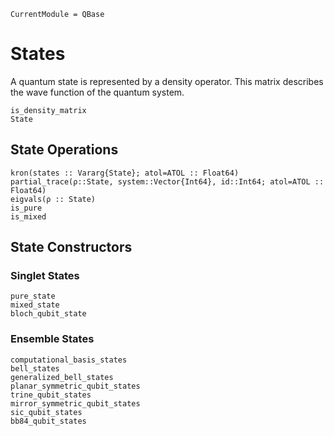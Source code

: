 ```@meta
CurrentModule = QBase
```
# States

A quantum state is represented by a density operator.
This matrix describes the wave function of the quantum system.

```@docs
is_density_matrix
State
```

## State Operations

```@docs
kron(states :: Vararg{State}; atol=ATOL :: Float64)
partial_trace(ρ::State, system::Vector{Int64}, id::Int64; atol=ATOL :: Float64)
eigvals(ρ :: State)
is_pure
is_mixed
```

## State Constructors

### Singlet States

```@docs
pure_state
mixed_state
bloch_qubit_state
```

### Ensemble States

```@docs
computational_basis_states
bell_states
generalized_bell_states
planar_symmetric_qubit_states
trine_qubit_states
mirror_symmetric_qubit_states
sic_qubit_states
bb84_qubit_states
```
